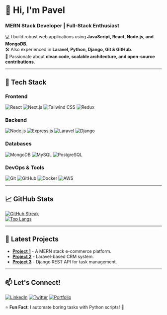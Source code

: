 # 👋 Hi, I'm Pavel
### **MERN Stack Developer** | **Full-Stack Enthusiast**  

💻 I build robust web applications using **JavaScript, React, Node.js, and MongoDB**.  
🛠️ Also experienced in **Laravel, Python, Django, Git & GitHub**.  
🚀 Passionate about **clean code, scalable architecture, and open-source contributions**.  

---

## 🔧 **Tech Stack**  

### **Frontend**  
![React](https://img.shields.io/badge/React-20232A?style=for-the-badge&logo=react&logoColor=61DAFB)
![Next.js](https://img.shields.io/badge/Next.js-000000?style=for-the-badge&logo=nextdotjs&logoColor=white)
![Tailwind CSS](https://img.shields.io/badge/Tailwind_CSS-38B2AC?style=for-the-badge&logo=tailwind-css&logoColor=white)
![Redux](https://img.shields.io/badge/Redux-593D88?style=for-the-badge&logo=redux&logoColor=white)  

### **Backend**  
![Node.js](https://img.shields.io/badge/Node.js-339933?style=for-the-badge&logo=nodedotjs&logoColor=white)
![Express.js](https://img.shields.io/badge/Express.js-000000?style=for-the-badge&logo=express&logoColor=white)
![Laravel](https://img.shields.io/badge/Laravel-FF2D20?style=for-the-badge&logo=laravel&logoColor=white)
![Django](https://img.shields.io/badge/Django-092E20?style=for-the-badge&logo=django&logoColor=white)  

### **Databases**  
![MongoDB](https://img.shields.io/badge/MongoDB-4EA94B?style=for-the-badge&logo=mongodb&logoColor=white)
![MySQL](https://img.shields.io/badge/MySQL-005C84?style=for-the-badge&logo=mysql&logoColor=white)
![PostgreSQL](https://img.shields.io/badge/PostgreSQL-316192?style=for-the-badge&logo=postgresql&logoColor=white)  

### **DevOps & Tools**  
![Git](https://img.shields.io/badge/Git-F05032?style=for-the-badge&logo=git&logoColor=white)
![GitHub](https://img.shields.io/badge/GitHub-100000?style=for-the-badge&logo=github&logoColor=white)
![Docker](https://img.shields.io/badge/Docker-2CA5E0?style=for-the-badge&logo=docker&logoColor=white)
![AWS](https://img.shields.io/badge/AWS-232F3E?style=for-the-badge&logo=amazon-aws&logoColor=white)  

---

## 📈 **GitHub Stats**  

[![GitHub Streak](https://streak-stats.demolab.com?user=KamruzzamanPavel&theme=dark)](https://git.io/streak-stats)  
[![Top Langs](https://github-readme-stats.vercel.app/api/top-langs/?username=KamruzzamanPavels&layout=compact&theme=vision-friendly-dark)](https://github.com/anuraghazra/github-readme-stats)  

---

## 🚀 **Latest Projects**  
- **[Project 1](https://github.com/yourusername/project1)** - A MERN stack e-commerce platform.  
- **[Project 2](https://github.com/yourusername/project2)** - Laravel-based CRM system.  
- **[Project 3](https://github.com/yourusername/project3)** - Django REST API for task management.  

---

## 📫 **Let's Connect!**  
[![LinkedIn](https://img.shields.io/badge/LinkedIn-0077B5?style=for-the-badge&logo=linkedin&logoColor=white)](https://linkedin.com/in/yourprofile)
[![Twitter](https://img.shields.io/badge/Twitter-1DA1F2?style=for-the-badge&logo=twitter&logoColor=white)](https://twitter.com/yourhandle)
[![Portfolio](https://img.shields.io/badge/Portfolio-000000?style=for-the-badge&logo=About.me&logoColor=white)](https://yourportfolio.com)  

⭐ **Fun Fact**: I automate boring tasks with Python scripts! 🐍  

